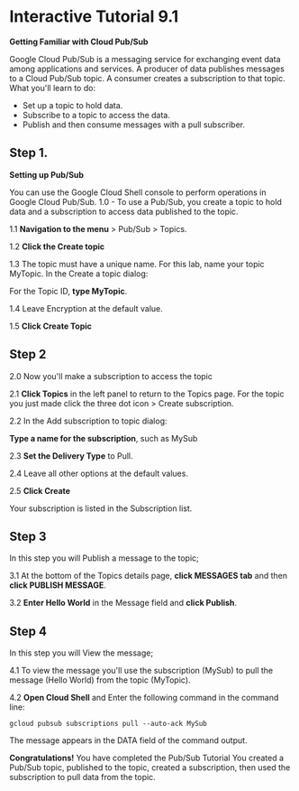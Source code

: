 # Interactive Tutorial 9.1 
**Getting Familiar with Cloud Pub/Sub**

Google Cloud Pub/Sub is a messaging service for exchanging event data among applications and services. A producer of data publishes messages to a Cloud Pub/Sub topic. A consumer creates a subscription to that topic.
What you'll learn to do:

* Set up a topic to hold data.
* Subscribe to a topic to access the data.
* Publish and then consume messages with a pull subscriber.

## Step 1.

**Setting up Pub/Sub**

You can use the Google Cloud Shell console to perform operations in Google Cloud Pub/Sub.
1.0 - To use a Pub/Sub, you create a topic to hold data and a subscription to access data published to the topic.

1.1 **Navigation to the menu** > Pub/Sub > Topics.

1.2 **Click the Create topic**

1.3 The topic must have a unique name. For this lab, name your topic MyTopic. In the Create a topic dialog:

For the Topic ID, **type MyTopic**.

1.4 Leave Encryption at the default value.

1.5 **Click Create Topic**
 
## Step 2

2.0 Now you'll make a subscription to access the topic

2.1 **Click Topics** in the left panel to return to the Topics page. For the topic you just made click the three dot icon > Create subscription.

2.2 In the Add subscription to topic dialog:

**Type a name for the subscription**, such as MySub

2.3 **Set the Delivery Type** to Pull.

2.4 Leave all other options at the default values.

2.5 **Click Create**

Your subscription is listed in the Subscription list.

## Step 3 
In this step you will Publish a message to the topic;

3.1 At the bottom of the Topics details page, **click MESSAGES tab** and then **click PUBLISH MESSAGE**.

3.2 **Enter Hello World** in the Message field and **click Publish**.

## Step 4 
In this step you will View the message;

4.1 To view the message you'll use the subscription (MySub) to pull the message (Hello World) from the topic (MyTopic).

4.2 **Open Cloud Shell** and Enter the following command in the command line:
```
gcloud pubsub subscriptions pull --auto-ack MySub
```
The message appears in the DATA field of the command output.

**Congratulations!** You have completed the Pub/Sub Tutorial
You created a Pub/Sub topic, published to the topic, created a subscription, then used the subscription to pull data from the topic.
